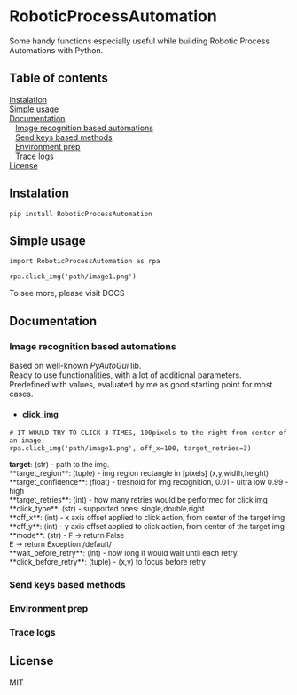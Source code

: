 # RoboticProcessAutomation
Some handy functions especially useful while building Robotic Process Automations with Python.

## Table of contents

[Instalation](#instalation) <br />
[Simple usage](#simple-usage) <br />
[Documentation](#documentation) <br />
&ensp; [Image recognition based automations](#image-recognition-based-automations) <br />
&ensp; [Send keys based methods](#send-keys-based-methods) <br />
&ensp; [Environment prep](#environment-prep) <br />
&ensp; [Trace logs](#trace-logs) <br />
[License](#license)

## Instalation
```
pip install RoboticProcessAutomation
```

## Simple usage
```
import RoboticProcessAutomation as rpa

rpa.click_img('path/image1.png')
```
To see more, please visit DOCS

## Documentation

### Image recognition based automations
Based on well-known *PyAutoGui* lib. <br />
Ready to use functionalities, with a lot of additional parameters. <br />
Predefined with values, evaluated by me as good starting point for most cases.

* #### click_img
```
# IT WOULD TRY TO CLICK 3-TIMES, 100pixels to the right from center of an image:
rpa.click_img('path/image1.png', off_x=100, target_retries=3)
```
 <font size="2">
 <strong>target</strong>: (str) - path to the img. <br />
**target_region**: (tuple) - img region rectangle in [pixels] (x,y,width,height) <br />
**target_confidence**: (float) - treshold for img recognition, 0.01 - ultra low 0.99 - high <br />
**target_retries**: (int) - how many retries would be performed for click img <br />
**click_type**: (str) - supported ones: single,double,right <br />
**off_x**: (int) - x axis offset applied to click action, from center of the target img  <br />
**off_y**: (int) - y axis offset applied to click action, from center of the target img  <br />
**mode**: (str) - F -> return False  <br />
              E -> return Exception /default/ <br />
**wait_before_retry**: (int) - how long it would wait until each retry. <br />
**click_before_retry**: (tuple) - (x,y) to focus before retry <br />
</font>

  

### Send keys based methods

### Environment prep

### Trace logs

## License
MIT
